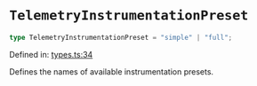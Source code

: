 # `TelemetryInstrumentationPreset`

```ts
type TelemetryInstrumentationPreset = "simple" | "full";
```

Defined in: [types.ts:34](https://github.com/adobe/commerce-integration-starter-kit/blob/7bab865cdac63499cf83c46b58de1aec6528b17f/packages/aio-sk-lib-telemetry/source/types.ts#L34)

Defines the names of available instrumentation presets.
